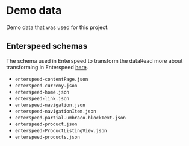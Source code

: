 # Demo data

Demo data that was used for this project.

## Enterspeed schemas

The schema used in Enterspeed to transform the dataRead more about transforming in Enterspeed [here](https://docs.enterspeed.com/transform).

- `enterspeed-contentPage.json`
- `enterspeed-curreny.json`
- `enterspeed-home.json`
- `enterspeed-link.json`
- `enterspeed-navigation.json`
- `enterspeed-navigationItem.json`
- `enterspeed-partial-umbraco-blockText.json`
- `enterspeed-product.json`
- `enterspeed-ProductListingView.json`
- `enterspeed-products.json`
